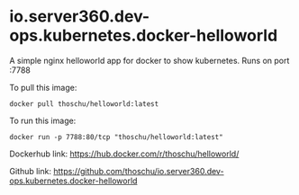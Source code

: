 # io.server360.dev-ops.kubernetes.docker-helloworld
A simple nginx helloworld app for docker to show kubernetes. Runs on port :7788


To pull this image:
```
docker pull thoschu/helloworld:latest
```

To run this image:
```
docker run -p 7788:80/tcp "thoschu/helloworld:latest"
```

Dockerhub link: https://hub.docker.com/r/thoschu/helloworld/

Github link: https://github.com/thoschu/io.server360.dev-ops.kubernetes.docker-helloworld